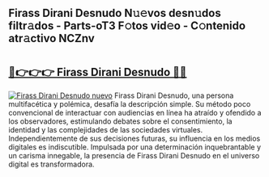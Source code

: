 ## Firass Dirani Desnudo N𝚞𝚎vos desn𝚞dos filtr𝚊dos - Parts-oT3 F𝚘tos vid𝚎o - C𝚘ntenido atr𝚊ctivo NCZnv

# <h2><a href="http://mb2i6h.tromn.icu/?c=Firass+Dirani+Desnudo">🔗👉👉👉 Firass Dirani Desnudo 🔗🔗</a></h2>

[![Firass Dirani Desnudo nuevo](https://i.imgur.com/pEAQMta.gif)](http://mb2i6h.tromn.icu/?c=Firass+Dirani+Desnudo)
Firass Dirani Desnudo, una persona multifacética y polémica, desafía la descripción simple. Su método poco convencional de interactuar con audiencias en línea ha atraído y ofendido a los observadores, estimulando debates sobre el consentimiento, la identidad y las complejidades de las sociedades virtuales. Independientemente de sus decisiones futuras, su influencia en los medios digitales es indiscutible. Impulsada por una determinación inquebrantable y un carisma innegable, la presencia de Firass Dirani Desnudo en el universo digital es transformadora.
